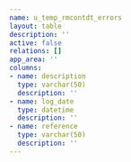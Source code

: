 ```yaml
---
name: u_temp_rmcontdt_errors
layout: table
description: ''
active: false
relations: []
app_area: ''
columns:
- name: description
  type: varchar(50)
  description: ''
- name: log_date
  type: datetime
  description: ''
- name: reference
  type: varchar(50)
  description: ''
---
```


